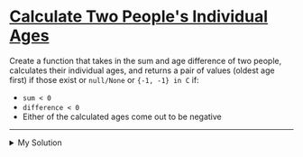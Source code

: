 # [Calculate Two People's Individual Ages](https://www.codewars.com/kata/5668e3800636a6cd6a000018)

Create a function that takes in the sum and age difference of two people, calculates their individual ages, and returns
a pair of values (oldest age first) if those exist or `null/None` or `{-1, -1} in C` if:

- `sum < 0`
- `difference < 0`
- Either of the calculated ages come out to be negative

---

<details><summary>My Solution</summary>

```js
function getAges(sum, difference) {
  if (sum < 0 || difference < 0 || sum < difference) {
    return null;
  }
  return [(sum + difference) / 2, (sum - difference) / 2];
}
```

</details>
